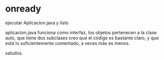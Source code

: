 # onready

ejecutar Aplicacion.java y listo


aplicacion.java funciona como interfaz, los objetos pertenecen a la clase auto, que tiene dos subclases
creo que el código es bastante claro, y que está lo suficientemente comentado, a veces más es menos.

saludos.
